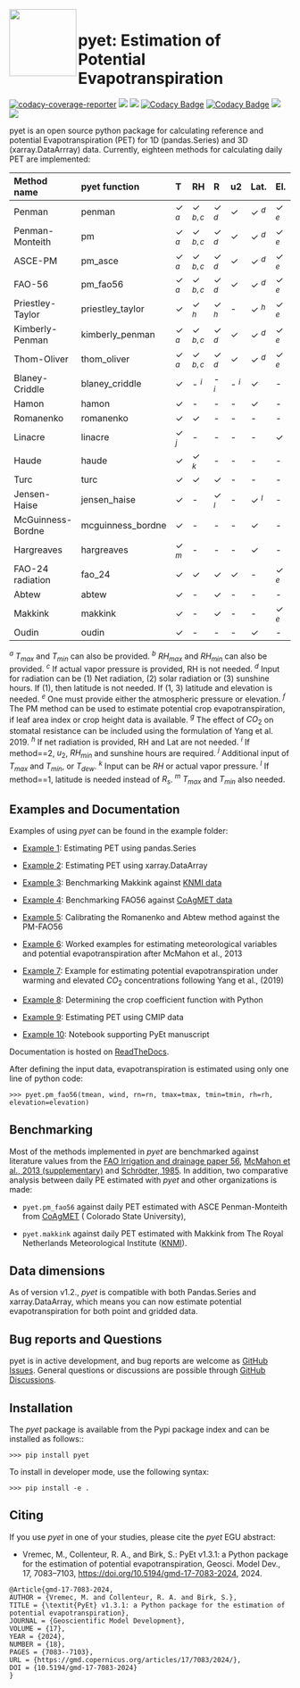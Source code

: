 <img src=https://raw.githubusercontent.com/phydrus/pyet/d7fdd87719588c00326e692f3b1a47b32161e533/docs/_static/logo.png width=120, align=left>

# pyet: Estimation of Potential Evapotranspiration

[![codacy-coverage-reporter](https://github.com/pyet-org/pyet/actions/workflows/ci.yml/badge.svg)](https://github.com/pyet-org/pyet/actions/workflows/ci.yml)
<a href="https://pypi.org/project/pyet/"><img src=https://img.shields.io/pypi/v/pyet.svg><a>
<a href="https://mit-license.org/"><img src=https://img.shields.io/pypi/l/pyet.svg><a>
[![Codacy Badge](https://app.codacy.com/project/badge/Grade/e49f23e356f441688422ec32cfcf6aaa)](https://www.codacy.com/gh/phydrus/pyet/dashboard?utm_source=github.com&amp;utm_medium=referral&amp;utm_content=phydrus/pyet&amp;utm_campaign=Badge_Grade)
[![Codacy Badge](https://app.codacy.com/project/badge/Coverage/e49f23e356f441688422ec32cfcf6aaa)](https://www.codacy.com/gh/phydrus/pyet/dashboard?utm_source=github.com&utm_medium=referral&utm_content=phydrus/pyet&utm_campaign=Badge_Coverage)
<a href="https://pyet.readthedocs.io/en/latest/?badge=latest"><img src="https://readthedocs.org/projects/pyet/badge/?version=latest"><a>
<a href="https://doi.org/10.5281/zenodo.5896800"><img src=https://zenodo.org/badge/DOI/10.5281/zenodo.5896800.svg><a>

pyet is an open source python package for calculating reference and potential Evapotranspiration (PET) for 1D (pandas.Series)
and 3D (xarray.DataArrray) data. Currently, eighteen methods for calculating daily PET are implemented:

| Method name       | pyet function     | T      | RH         | R      | u2     | Lat.   | El.    | Benchmarked?      |
|:------------------|:------------------|:-------|:-----------|:-------|:-------|:-------|:-------|:------------------|
| Penman            | penman            | &check; $^a$ | &check; $^{b,c}$ | &check; $^d$ | &check;      | &check; $^d$ | &check; $^e$ | &check;           |
| Penman-Monteith   | pm                | &check; $^a$ | &check; $^{b,c}$ | &check; $^d$ | &check;      | &check; $^d$ | &check; $^e$ | &check;           |
| ASCE-PM           | pm_asce           | &check; $^a$ | &check; $^{b,c}$ | &check; $^d$ | &check;      | &check; $^d$ | &check; $^e$ | &check;           |
| FAO-56            | pm_fao56          | &check; $^a$ | &check; $^{b,c}$ | &check; $^d$ | &check;      | &check; $^d$ | &check; $^e$ | &check;           |
| Priestley-Taylor  | priestley_taylor  | &check;      | &check; $^h$     | &check; $^h$ | -      | &check; $^h$ | &check; $^e$ | &check;           |
| Kimberly-Penman   | kimberly_penman   | &check; $^a$ | &check; $^{b,c}$ | &check; $^d$ | &check;      | &check; $^d$ | &check; $^e$ | -                 |
| Thom-Oliver       | thom_oliver       | &check; $^a$ | &check; $^{b,c}$ | &check; $^d$ | &check;      | &check; $^d$ | &check; $^e$ | -                 |
| Blaney-Criddle    | blaney_criddle    | &check;      | - $^i$     | - $^i$ | - $^i$ | &check;      | -      | &check;           |
| Hamon             | hamon             | &check;      | -          | -      | -      | &check;      | -      | &check;           |
| Romanenko         | romanenko         | &check;      | &check;          | -      | -      | -      | -      | &check;           |
| Linacre           | linacre           | &check; $^j$ | -          | -      | -      | -      | &check;      | &check;           |
| Haude             | haude             | &check;      | &check; $^k$     | -      | -      | -      | -      | &check;           |
| Turc              | turc              | &check;      | &check;          | &check;      | -      | -      | -      | &check;           |
| Jensen-Haise      | jensen_haise      | &check;      | -          | &check; $^l$ | -      | &check; $^l$ | -      | &check;           |
| McGuinness-Bordne | mcguinness_bordne | &check;      | -          | -      | -      | &check;      | -      | &check;           |
| Hargreaves        | hargreaves        | &check; $^m$ | -          | -      | -      | &check;      | -      | &check;           |
| FAO-24 radiation  | fao_24            | &check;      | &check;          | &check;      | &check;      | -      | &check; $^e$ | -                 |
| Abtew             | abtew             | &check;      | -          | &check;      | -      | -      | -      | &check;         |
| Makkink           | makkink           | &check;      | -          | &check;      | -      | -      | &check; $^e$ | &check;           |
| Oudin             | oudin             | &check;      | -          | -      | -      | &check;      | -      | -                 |

$^a$ $T_{max}$ and $T_{min}$ can also be provided. $^b$ $RH_{max}$ and $RH_{min}$ can also be provided. $^c$ If actual vapor pressure is provided, RH is not needed.  $^d$ Input for radiation can be (1) Net radiation, (2) solar radiation or (3) sunshine hours. If (1), then latitude is not needed. If (1, 3) latitude and elevation is needed. $^e$ One must provide either the atmospheric pressure or elevation. $^f$ The PM method can be used to estimate potential crop evapotranspiration, if leaf area index or crop height data is available. $^g$ The effect of $CO_2$ on stomatal resistance can be included using the formulation of Yang et al. 2019.  $^h$ If net radiation is provided, RH and Lat are not needed. $^i$ If method==2, $u_2$, $RH_{min}$ and sunshine hours are required. $^j$ Additional input of $T_{max}$ and $T_{min}$, or $T_{dew}$. $^k$ Input can be $RH$ or actual vapor pressure. $^l$ If method==1, latitude is needed instead of $R_s$. $^m$ $T_{max}$ and $T_{min}$ also needed.

## Examples and Documentation

Examples of using *pyet* can be found in the example folder:

*   [Example 1](<https://pyet.readthedocs.io/en/dev/examples/01_example_zamg.html#>): Estimating PET using pandas.Series

*   [Example 2](<https://pyet.readthedocs.io/en/dev/examples/02_example_zamg_netcdf.html>): Estimating PET using xarray.DataArray

*   [Example 3](<https://pyet.readthedocs.io/en/dev/examples/03_example_knmi.html>): Benchmarking Makkink
  against [KNMI data](https://www.knmi.nl/over-het-knmi/about)

*   [Example 4](<https://pyet.readthedocs.io/en/dev/examples/04_example_coagmet.html>): Benchmarking FAO56
  against [CoAgMET data](https://coagmet.colostate.edu/)

*   [Example 5](<https://pyet.readthedocs.io/en/dev/examples/05_example_calibration.html>): Calibrating the Romanenko and Abtew method against the PM-FAO56

*   [Example 6](<https://pyet.readthedocs.io/en/dev/examples/06_worked_examples_McMahon_etal_2013.html>): Worked examples for estimating meteorological
  variables and potential evapotranspiration after McMahon et al., 2013

*   [Example 7](<https://pyet.readthedocs.io/en/dev/examples/07_example_climate_change.html>): Example for estimating potential evapotranspiration under
  warming and elevated $CO_2$ concentrations following Yang et al., (2019)

*   [Example 8](<https://pyet.readthedocs.io/en/dev/examples/08_crop_coefficient.html>): Determining the crop coefficient function with Python

*   [Example 9](<https://pyet.readthedocs.io/en/dev/examples/09_CMIP6_data.html>): Estimating PET using CMIP data

*   [Example 10](<https://pyet.readthedocs.io/en/dev/examples/10_example_paper.html>): Notebook supporting PyEt manuscript

Documentation is hosted on [ReadTheDocs](https://pyet.readthedocs.io).

After defining the input data, evapotranspiration is estimated using only one
line of python code:

`>>> pyet.pm_fao56(tmean, wind, rn=rn, tmax=tmax, tmin=tmin, rh=rh, elevation=elevation)`

## Benchmarking

Most of the methods implemented in *pyet* are benchmarked against literature values from the [FAO Irrigation and
drainage paper 56](https://www.fao.org/3/x0490e/x0490e00.htm), [McMahon et al., 2013 (supplementary)](https://hess.copernicus.org/articles/17/4865/2013/) and [Schrödter, 1985](https://link.springer.com/book/10.1007/978-3-642-70434-5). In addition, two comparative analysis between daily PE estimated with *pyet* and other organizations is
made:

*   `pyet.pm_fao56` against daily PET estimated with ASCE Penman-Monteith from [CoAgMET](https://coagmet.colostate.edu/) (
  Colorado State University),

*   `pyet.makkink` against daily PET estimated with Makkink from The Royal Netherlands Meteorological
  Institute ([KNMI](https://www.knmi.nl/over-het-knmi/about)).

## Data dimensions

As of version v1.2., *pyet* is compatible with both Pandas.Series and xarray.DataArray, which means you can now estimate
potential evapotranspiration for both point and gridded data.

## Bug reports and Questions

pyet is in active development, and bug reports are welcome as [GitHub
Issues](https://github.com/phydrus/pyet/issues).
General questions or discussions are possible through
[GitHub Discussions](https://github.com/phydrus/pyet/discussions).

## Installation

The *pyet* package is available from the Pypi package index and can be installed
as follows::

`>>> pip install pyet`

To install in developer mode, use the following syntax:

`>>> pip install -e .`

## Citing

If you use *pyet* in one of your studies, please cite the *pyet* EGU abstract:

* Vremec, M., Collenteur, R. A., and Birk, S.: PyEt v1.3.1: a Python package for the estimation of potential evapotranspiration, Geosci. Model Dev., 17, 7083–7103, https://doi.org/10.5194/gmd-17-7083-2024, 2024.

```Reference
@Article{gmd-17-7083-2024,
AUTHOR = {Vremec, M. and Collenteur, R. A. and Birk, S.},
TITLE = {\textit{PyEt} v1.3.1: a Python package for the estimation of potential evapotranspiration},
JOURNAL = {Geoscientific Model Development},
VOLUME = {17},
YEAR = {2024},
NUMBER = {18},
PAGES = {7083--7103},
URL = {https://gmd.copernicus.org/articles/17/7083/2024/},
DOI = {10.5194/gmd-17-7083-2024}
}
```
